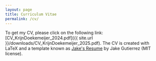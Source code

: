 ```yaml
---
layout: page
title: Curriculum Vitae
permalink: /cv/
---
```

<link rel="icon" href="{{ "./favicon-32x32.png" | relative_url }}" type="image/x-icon">

To get my CV, please click on the following link: [CV_KrijnDoekemeijer_2024.pdf]({{ site.url }}/downloads/CV_KrijnDoekemeijer_2025.pdf).
The CV is created with LaTeX and a template known as [Jake's Resume](https://www.overleaf.com/latex/templates/jakes-resume/syzfjbzwjncs) by Jake Gutierrez (MIT license).
